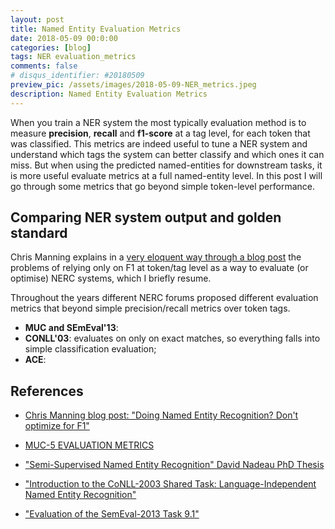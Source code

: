 ```yaml
---
layout: post
title: Named Entity Evaluation Metrics
date: 2018-05-09 00:0:00
categories: [blog]
tags: NER evaluation_metrics
comments: false
# disqus_identifier: #20180509
preview_pic: /assets/images/2018-05-09-NER_metrics.jpeg
description: Named Entity Evaluation Metrics
---
```

When you train a NER system the most typically evaluation method is to measure __precision__, __recall__ and __f1-score__ at a tag level, for each token that was classified. This metrics are indeed useful to tune a NER system and understand which tags the system can better classify and which ones it can miss. But when using the predicted named-entities for downstream tasks, it is more useful evaluate metrics at a full named-entity level. In this post I will go through some metrics that go beyond simple token-level performance.

## __Comparing NER system output and golden standard__

Chris Manning explains in a [very eloquent way through a blog post](https://nlpers.blogspot.de/2006/08/doing-named-entity-recognition-dont.html) the problems of relying only on F1 at token/tag level as a way to evaluate (or optimise) NERC systems, which I briefly resume.

<!--

system guessed it right:
(in/O/O Palo/LOC/LOCAlto/LOC/LOC ./O/O),

system missed it:
(in/O/O Palo/LOC/O Alto/LOC/O ./O/O),

system hypothesized an entity:
(an/O/O Awful/O/ORG Headache/O/ORG ./O/O).

This all fall naturally into the false negatives (fn), true positives (tp), false negatives (fp), and false positives (fp) of a simple classification evaluation;

But other events can happen. A NER system can notice that there is an entity but give it the wrong label:

(I/O/O live/O/O in/O/O Palo/LOC/ORG Alto/LOC/ORG ./O/O).

A system can notice that there is an entity but get its boundaries wrong:
(Unless/O/PERS Karl/PERS/PERS Smith/PERS/PERS resigns/O/O).

Or it can make both mistakes at once:
(Unless/O/ORG Karl/PERS/ORG Smith/PERS/ORG resigns/O/O).
-->

<!--

<figure>
  <img style="width: 65%; height: 65%" src="/assets/images/2017-11-13-Label_Bias_Problem.png">
  <figcaption>Label Bias Problem. <br> (taken from Lafferty et al. 2001)</figcaption>
</figure>

https://www.pexels.com/photo/tapemeasure-on-20-164957/
-->


Throughout the years different NERC forums proposed different evaluation metrics that beyond simple precision/recall metrics over token tags.

* __MUC and SEmEval'13__:
* __CONLL'03__: evaluates on only on exact matches, so everything falls into simple classification evaluation;
* __ACE__:

<!--
https://github.com/comtravo/ct-backend/blob/master/python_lib/nlp_support/e2e_pipeline/score_annotations.py
https://github.com/jantrienes/nereval
-->

## __References__

* [Chris Manning blog post: "Doing Named Entity Recognition? Don't optimize for F1"](https://nlpers.blogspot.de/2006/08/doing-named-entity-recognition-dont.html)

* [MUC-5 EVALUATION METRICS](https://aclanthology.info/pdf/M/M93/M93-1007.pdf)

* ["Semi-Supervised Named Entity Recognition" David Nadeau PhD Thesis](http://cogprints.org/5859/1/Thesis-David-Nadeau.pdf)

* ["Introduction to the CoNLL-2003 Shared Task: Language-Independent Named Entity Recognition"](http://www.aclweb.org/anthology/W03-0419)

* ["Evaluation of the SemEval-2013 Task 9.1"](https://www.cs.york.ac.uk/semeval-2013/task9/data/uploads/semeval_2013-task-9_1-evaluation-metrics.pdf)